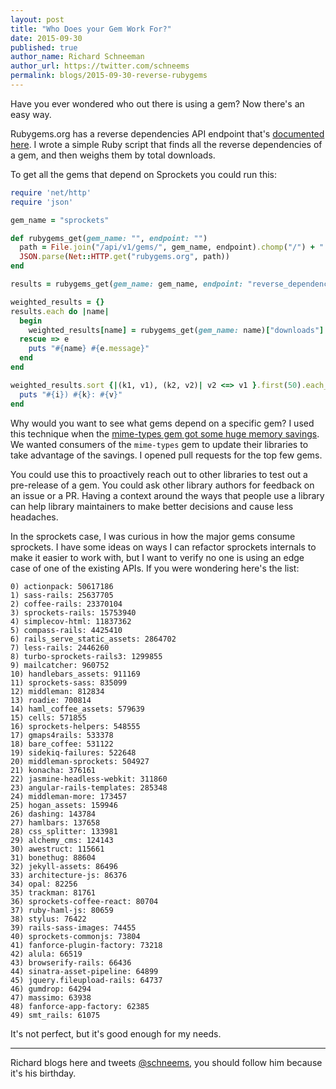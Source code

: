 ```yaml
---
layout: post
title: "Who Does your Gem Work For?"
date: 2015-09-30
published: true
author_name: Richard Schneeman
author_url: https://twitter.com/schneems
permalink: blogs/2015-09-30-reverse-rubygems
---
```

Have you ever wondered who out there is using a gem? Now there's an easy way.

Rubygems.org has a reverse dependencies API endpoint that's [documented here](http://guides.rubygems.org/rubygems-org-api/#get---apiv1gemsgem-namereversedependenciesjson). I wrote a simple Ruby script that finds all the reverse dependencies of a gem, and then weighs them by total downloads.

To get all the gems that depend on Sprockets you could run this:

```ruby
require 'net/http'
require 'json'

gem_name = "sprockets"

def rubygems_get(gem_name: "", endpoint: "")
  path = File.join("/api/v1/gems/", gem_name, endpoint).chomp("/") + ".json"
  JSON.parse(Net::HTTP.get("rubygems.org", path))
end

results = rubygems_get(gem_name: gem_name, endpoint: "reverse_dependencies")

weighted_results = {}
results.each do |name|
  begin
    weighted_results[name] = rubygems_get(gem_name: name)["downloads"]
  rescue => e
    puts "#{name} #{e.message}"
  end
end

weighted_results.sort {|(k1, v1), (k2, v2)| v2 <=> v1 }.first(50).each_with_index do |(k, v), i|
  puts "#{i}) #{k}: #{v}"
end
```

Why would you want to see what gems depend on a specific gem? I used this technique when the [mime-types gem got some huge memory savings](https://github.com/mime-types/ruby-mime-types/pull/96#issuecomment-101376539). We wanted consumers of the `mime-types` gem to update their libraries to take advantage of the savings. I opened pull requests for the top few gems.

You could use this to proactively reach out to other libraries to test out a pre-release of a gem. You could ask other library authors for feedback on an issue or a PR. Having a context around the ways that people use a library can help library maintainers to make better decisions and cause less headaches.

In the sprockets case, I was curious in how the major gems consume sprockets. I have some ideas on ways I can refactor sprockets internals to make it easier to work with, but I want to verify no one is using an edge case of one of the existing APIs. If you were wondering here's the list:

```
0) actionpack: 50617186
1) sass-rails: 25637705
2) coffee-rails: 23370104
3) sprockets-rails: 15753940
4) simplecov-html: 11837362
5) compass-rails: 4425410
6) rails_serve_static_assets: 2864702
7) less-rails: 2446260
8) turbo-sprockets-rails3: 1299855
9) mailcatcher: 960752
10) handlebars_assets: 911169
11) sprockets-sass: 835099
12) middleman: 812834
13) roadie: 700814
14) haml_coffee_assets: 579639
15) cells: 571855
16) sprockets-helpers: 548555
17) gmaps4rails: 533378
18) bare_coffee: 531122
19) sidekiq-failures: 522648
20) middleman-sprockets: 504927
21) konacha: 376161
22) jasmine-headless-webkit: 311860
23) angular-rails-templates: 285348
24) middleman-more: 173457
25) hogan_assets: 159946
26) dashing: 143784
27) hamlbars: 137658
28) css_splitter: 133981
29) alchemy_cms: 124143
30) awestruct: 115661
31) bonethug: 88604
32) jekyll-assets: 86496
33) architecture-js: 86376
34) opal: 82256
35) trackman: 81761
36) sprockets-coffee-react: 80704
37) ruby-haml-js: 80659
38) stylus: 76422
39) rails-sass-images: 74455
40) sprockets-commonjs: 73804
41) fanforce-plugin-factory: 73218
42) alula: 66519
43) browserify-rails: 66436
44) sinatra-asset-pipeline: 64899
45) jquery.fileupload-rails: 64737
46) gumdrop: 64294
47) massimo: 63938
48) fanforce-app-factory: 62385
49) smt_rails: 61075
```

It's not perfect, but it's good enough for my needs.

---

Richard blogs here and tweets [@schneems](https://twitter.com/schneems), you should follow him because it's his birthday.
